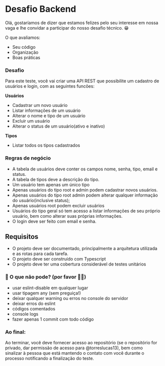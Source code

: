 # Desafio Backend

Olá, gostaríamos de dizer que estamos felizes pelo seu interesse em nossa vaga e lhe convidar a participar do nosso desafio técnico. 😁

O que avaliamos:

- Seu código
- Organização
- Boas práticas

### Desafio

Para este teste, você vai criar uma API REST que possibilite um cadastro de usuários e login, com as seguintes funcões:


**Usuários**
- Cadastrar um novo usuário
- Listar informações de um usuário
- Alterar o nome e tipo de um usuário
- Excluir um usuário
- Alterar o status de um usuário(ativo e inativo)

**Tipos**
- Listar todos os tipos cadastrados



### Regras de negócio
- A tabela de usuários deve conter os campos nome, senha, tipo, email e status.
- A tabela de tipos deve a descrição do tipo.
- Um usuário tem apenas um único tipo
- Apenas usuários do tipo root e admin podem cadastrar novos usuários.
- Apenas usuários do tipo root admin podem alterar qualquer informação do usuário(inclusive status);
- Apenas usuários root podem excluir usuários
- Usuários do tipo geral só tem acesso a listar informações de seu próprio usuário, bem como alterar suas próprias informações.
- O login deve ser feito com email e senha.



## Requisitos
- O projeto deve ser documentado, principalmente a arquitetura utilizada e as rotas para cada tarefa.
- O projeto deve ser construído com Typescript
- O projeto deve ter uma cobertura considerável de testes unitários

### 🚫 O que não pode? (por favor 🙏😂)

- usar eslint-disable em qualquer lugar
- usar tipagem any (sem preguiça!)
- deixar qualquer warning ou erros no console do servidor 
- deixar erros do eslint
- códigos comentados
- console logs
- fazer apenas 1 commit com todo código


### Ao final:

Ao terminar, você deve fornecer acesso ao repositório (se o repositório for privado, dar permissão de acesso para @torreslucas13), bem como sinalizar à pessoa que está mantendo o contato com você durante o processo notificando a finalização do teste.
